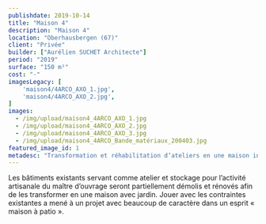 ```yaml
---
publishdate: 2019-10-14
title: "Maison 4"
description: "Maison 4"
location: "Oberhausbergen (67)"
client: "Privée"
builder: ["Aurélien SUCHET Architecte"]
period: "2019"
surface: "150 m²"
cost: "-"
imagesLegacy: [
    'maison4/4ARCO_AXO_1.jpg',
    'maison4/4ARCO_AXO_2.jpg',
]
images:
  - /img/upload/maison4_4ARCO_AXO_1.jpg
  - /img/upload/maison4_4ARCO_AXO_2.jpg
  - /img/upload/maison4_4ARCO_AXO_3.jpg
  - /img/upload/maison4_4ARCO_Bande_matériaux_200403.jpg
featured_image_id: 1
metadesc: "Transformation et réhabilitation d’ateliers en une maison individuelle située à Oberhausbergen."
---
```

Les bâtiments existants servant comme atelier et stockage pour l’activité artisanale du maître d’ouvrage seront partiellement démolis et rénovés afin de les transformer en une maison avec jardin. Jouer avec les contraintes existantes a mené à un projet avec beaucoup de caractère dans un esprit « maison à patio ».
